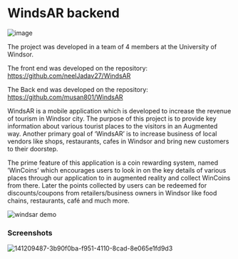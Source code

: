 <h1>WindsAR backend</h1>

![image](https://user-images.githubusercontent.com/55654110/149031024-da3f2712-6100-4572-b5e3-99ebcf901a7b.png)

The project was developed in a team of 4 members at the University of Windsor.

The front end was developed on the repository: https://github.com/neelJadav27/WindsAR

The Back end was developed on the repository: https://github.com/musan801/WindsAR

WindsAR is a mobile application which is developed to increase the revenue of tourism in Windsor city. The purpose of this project is to provide key information about various tourist places to the visitors in an Augmented way. Another primary goal of ‘WindsAR’ is to increase business of local vendors like shops, restaurants, cafes in Windsor and bring new customers to their doorstep.

The prime feature of this application is a coin rewarding system, named ’WinCoins’ which encourages users to look in on the key details of various places through our application to in augmented reality and collect WinCoins from there. Later the points collected by users can be redeemed for discounts/coupons from retailers/business owners in Windsor like food chains, restaurants, café and much more.

![windsar demo](https://user-images.githubusercontent.com/55654110/149032107-dee8ec0e-6129-478d-b027-7e88d4f88e70.gif)

<h3>Screenshots</h3>

![141209487-3b90f0ba-f951-4110-8cad-8e065e1fd9d3](https://user-images.githubusercontent.com/55654110/149032213-d84ad9ae-57a5-4552-a5eb-cdaec27d1f20.jpg)

